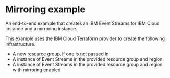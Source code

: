 # Mirroring example

An end-to-end example that creates an IBM Event Streams for IBM Cloud instance and a mirroring instance.

This example uses the IBM Cloud Terraform provider to create the following infrastructure.

- A new resource group, if one is not passed in.
- A instance of Event Streams in the provided resource group and region.
- A instance of Event Streams in the provided resource group and region with mirroring enabled.
